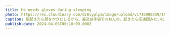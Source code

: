 ```yaml
---
title: He needs gloves during sleeping
photo: https://res.cloudinary.com/dz8vyplpm/image/upload/v1716908859/IMG_9403_upbz35.jpg
caption: 朝起きたら顔をかきむしるから、最近は手袋でおねんね。起きたら応援団みたいに腕をぶんぶん振り回しているのがすごく可愛いよ
publish-date: 2024-04-06T00:10:00.000Z
---
```

